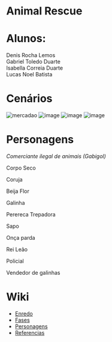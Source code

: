 # Animal Rescue


# Alunos:
Denis Rocha Lemos<br>
Gabriel Toledo Duarte<br>
Isabella Correia Duarte<br>
Lucas Noel Batista<br>

# Cenários
![mercadao](https://github.com/Denis-Rocha/Projeto-SP-470-ANOS/assets/127851983/6e481b01-2a8f-4de7-974e-08ca8872623f)
![image](https://github.com/Denis-Rocha/Projeto-SP-470-ANOS/assets/127851983/573121a4-9a1d-442b-bb6b-f91058fad547)
![image](https://github.com/Denis-Rocha/Projeto-SP-470-ANOS/assets/127851983/9061930b-6d23-4c7b-9dd9-454586605a6f)
![image](https://github.com/Denis-Rocha/Projeto-SP-470-ANOS/assets/127851983/783b62c2-c47a-416a-9380-c33928c46398) <br>

# Personagens
*Comerciante ilegal de animais (Gabigol)*

Corpo Seco

Coruja

Beija Flor

Galinha

Perereca Trepadora

Sapo

Onça parda

Rei Leão

Policial

Vendedor de galinhas




# Wiki #
- <a href="https://github.com/Denis-Rocha/Projeto-SP-470-ANOS/wiki/Enredo"> Enredo<a>
- <a href="https://github.com/Denis-Rocha/Projeto-SP-470-ANOS/wiki/Fases">Fases<a>
- <a href="https://github.com/Denis-Rocha/Projeto-SP-470-ANOS/wiki/Personagens">Personagens<a>
- <a href="https://github.com/Denis-Rocha/Projeto-SP-470-ANOS/wiki/Refer%C3%AAncias">Referencias<a>
